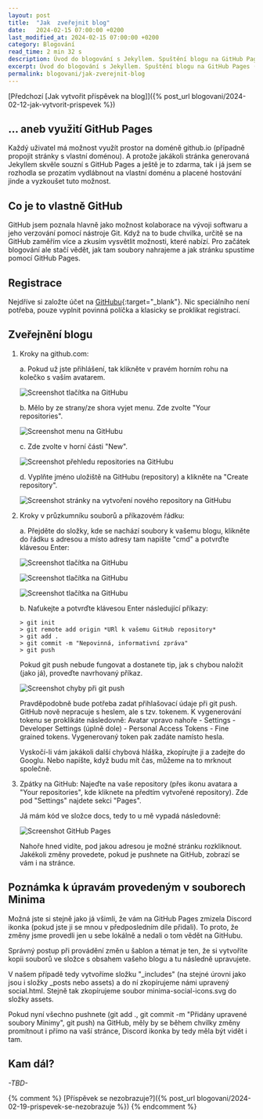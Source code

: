 ```yaml
---
layout: post
title:  "Jak  zveřejnit blog"
date:   2024-02-15 07:00:00 +0200
last_modified_at: 2024-02-15 07:00:00 +0200
category: Blogování
read_time: 2 min 32 s
description: Úvod do blogování s Jekyllem. Spuštění blogu na GitHub Pages (stále vše zdarma).
excerpt: Úvod do blogování s Jekyllem. Spuštění blogu na GitHub Pages (stále vše zdarma).
permalink: blogovani/jak-zverejnit-blog
---
```


[Předchozí [Jak  vytvořit příspěvek na blog]]({% post_url blogovani/2024-02-12-jak-vytvorit-prispevek %})

## ... aneb využití GitHub Pages

Každý uživatel má možnost využít prostor na doméně github.io (případně propojit stránky s vlastní doménou). A protože jakákoli stránka generovaná Jekyllem skvěle souzní s GitHub Pages a ještě je to zdarma, tak i já jsem se rozhodla se prozatím vydlábnout na vlastní doménu a placené hostování jinde a vyzkoušet tuto možnost.

## Co je to vlastně GitHub

GitHub jsem poznala hlavně jako možnost kolaborace na vývoji softwaru a jeho verzování pomocí nástroje Git. Když na to bude chvilka, určitě se na GitHub zaměřím více a zkusím vysvětlit možnosti, které nabízí. Pro začátek blogování ale stačí vědět, jak tam soubory nahrajeme a jak stránku spustíme pomocí GitHub Pages.

## Registrace

Nejdříve si založte účet na [GitHubu](https://github.com/){:target="_blank"}. Nic speciálního není potřeba, pouze vyplnit povinná políčka a klasicky se proklikat registrací.

## Zveřejnění blogu

1. Kroky na github.com:

    a. Pokud už jste přihlášení, tak klikněte v pravém horním rohu na kolečko s vaším avatarem.

    ![Screenshot tlačítka na GitHubu](/assets/images/blogovani/gh-profil.png)

    b. Mělo by ze strany/ze shora vyjet menu. Zde zvolte "Your repositories".

    ![Screenshot menu na GitHubu](/assets/images/blogovani/gh-repos.png)

    c. Zde zvolte v horní části "New".

    ![Screenshot přehledu repositories na GitHubu](/assets/images/blogovani/gh-new-repo.png)

    d. Vyplňte jméno uložiště na GitHubu (repository) a klikněte na "Create repository".

    ![Screenshot stránky na vytvoření nového repository na GitHubu](/assets/images/blogovani/gh-create-new-repo.png)

2. Kroky v průzkumníku souborů a příkazovém řádku:

    a. Přejděte do složky, kde se nachází soubory k vašemu blogu, klikněte do řádku s adresou a místo adresy tam napište "cmd" a potvrďte klávesou Enter:

    ![Screenshot tlačítka na GitHubu](/assets/images/blogovani/pruzkumnik-souboru.png)

    ![Screenshot tlačítka na GitHubu](/assets/images/blogovani/pruzkumnik-souboru-adresa.png)

    ![Screenshot tlačítka na GitHubu](/assets/images/blogovani/pruzkumnik-souboru-adresa-cmd.png)

    b. Naťukejte a potvrďte klávesou Enter následující příkazy:

    ```console
    > git init
    > git remote add origin *URl k vašemu GitHub repository*
    > git add .
    > git commit -m "Nepovinná, informativní zpráva"
    > git push
    ```

    Pokud git push nebude fungovat a dostanete tip, jak s chybou naložit (jako já), proveďte navrhovaný příkaz.

    ![Screenshot chyby při git push](/assets/images/blogovani/git-push.JPG)

    Pravděpodobně bude potřeba zadat přihlašovací údaje při git push. GitHub nově nepracuje s heslem, ale s tzv. tokenem. K vygenerování tokenu se proklikáte následovně: Avatar vpravo nahoře - Settings - Developer Settings (úplně dole) - Personal Access Tokens - Fine grained tokens. Vygenerovaný token pak zadáte namísto hesla.

    Vyskočí-li vám jakákoli další chybová hláška, zkopírujte ji a zadejte do Googlu. Nebo napište, když budu mít čas, můžeme na to mrknout společně.

3. Zpátky na GitHub:
   Najeďte na vaše repository (přes ikonu avatara a "Your repositories", kde kliknete na předtím vytvořené repository). Zde pod "Settings" najdete sekci "Pages".

   Já mám kód ve složce docs, tedy to u mě vypadá následovně:

   ![Screenshot GitHub Pages](/assets/images/blogovani/gh-pages.JPG)

   Nahoře hned vidíte, pod jakou adresou je možné stránku rozkliknout. Jakékoli změny provedete, pokud je pushnete na GitHub, zobrazí se vám i na stránce.

## Poznámka k úpravám provedeným v souborech Minima

Možná jste si stejně jako já všimli, že vám na GitHub Pages zmizela Discord ikonka (pokud jste ji se mnou v předposledním díle přidali). To proto, že změny jsme provedli jen u sebe lokálně a nedali o tom vědět na GitHubu.

Správný postup při provádění změn u šablon a témat je ten, že si vytvoříte kopii souborů ve složce s obsahem vašeho blogu a tu následně upravujete.

V našem případě tedy vytvoříme složku "_includes" (na stejné úrovni jako jsou i složky _posts nebo assets) a do ní zkopírujeme námi upravený social.html. Stejně tak zkopírujeme soubor minima-social-icons.svg do složky assets.

Pokud nyní všechno pushnete (git add ., git commit -m "Přidány upravené soubory Minimy", git push) na GitHub, měly by se během chvilky změny promítnout i přímo na vaší stránce, Discord ikonka by tedy měla být vidět i tam.

## Kam dál?

*\-TBD\-*

{% comment %} [Příspěvek se nezobrazuje?]({% post_url blogovani/2024-02-19-prispevek-se-nezobrazuje %}) {% endcomment %}
